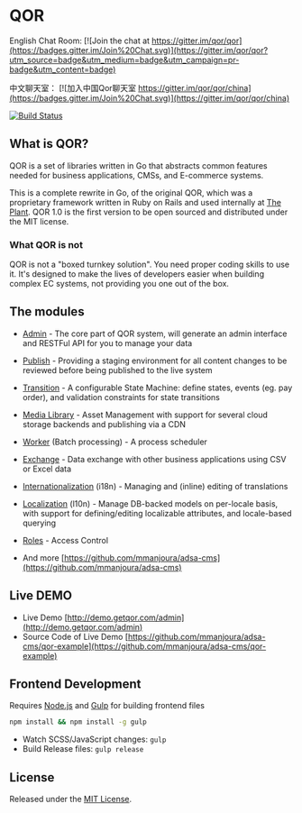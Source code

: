 # QOR

English Chat Room: [![Join the chat at https://gitter.im/qor/qor](https://badges.gitter.im/Join%20Chat.svg)](https://gitter.im/qor/qor?utm_source=badge&utm_medium=badge&utm_campaign=pr-badge&utm_content=badge)

中文聊天室： [![加入中国Qor聊天室 https://gitter.im/qor/qor/china](https://badges.gitter.im/Join%20Chat.svg)](https://gitter.im/qor/qor/china)

[![Build Status](https://semaphoreci.com/api/v1/theplant/qor/branches/master/badge.svg)](https://semaphoreci.com/theplant/qor)

## What is QOR?

QOR is a set of libraries written in Go that abstracts common features needed for business applications, CMSs, and E-commerce systems.

This is a complete rewrite in Go, of the original QOR, which was a proprietary framework written in Ruby on Rails and used internally at [The Plant](https://theplant.jp). QOR 1.0 is the first version to be open sourced and distributed under the MIT license.

### What QOR is not

QOR is not a "boxed turnkey solution". You need proper coding skills to use it. It's designed to make the lives of developers easier when building complex EC systems, not providing you one out of the box.

## The modules

* [Admin](https://github.com/mmanjoura/adsa-cms/admin) - The core part of QOR system, will generate an admin interface and RESTFul API for you to manage your data

* [Publish](https://github.com/mmanjoura/adsa-cms/publish) - Providing a staging environment for all content changes to be reviewed before being published to the live system

* [Transition](https://github.com/mmanjoura/adsa-cms/transition) - A configurable State Machine: define states, events (eg. pay order), and validation constraints for state transitions

* [Media Library](https://github.com/mmanjoura/adsa-cms/media_library) - Asset Management with support for several cloud storage backends and publishing via a CDN

* [Worker](https://github.com/mmanjoura/adsa-cms/worker) (Batch processing) - A process scheduler

* [Exchange](https://github.com/mmanjoura/adsa-cms/exchange) - Data exchange with other business applications using CSV or Excel data

* [Internationalization](https://github.com/mmanjoura/adsa-cms/i18n) (i18n) - Managing and (inline) editing of translations

* [Localization](https://github.com/mmanjoura/adsa-cms/l10n) (l10n) - Manage DB-backed models on per-locale basis, with support for defining/editing localizable attributes, and locale-based querying

* [Roles](https://github.com/mmanjoura/adsa-cms/roles) - Access Control

* And more [https://github.com/mmanjoura/adsa-cms](https://github.com/mmanjoura/adsa-cms)

## Live DEMO

* Live Demo [http://demo.getqor.com/admin](http://demo.getqor.com/admin)
* Source Code of Live Demo [https://github.com/mmanjoura/adsa-cms/qor-example](https://github.com/mmanjoura/adsa-cms/qor-example)

## Frontend Development

Requires [Node.js](https://nodejs.org/) and [Gulp](http://gulpjs.com/) for building frontend files

```bash
npm install && npm install -g gulp
```

- Watch SCSS/JavaScript changes: `gulp`
- Build Release files: `gulp release`

## License

Released under the [MIT License](http://opensource.org/licenses/MIT).
